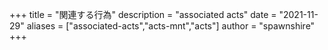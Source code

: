 +++
title = "関連する行為"
description = "associated acts"
date = "2021-11-29"
aliases = ["associated-acts","acts-mnt","acts"]
author = "spawnshire"
+++
